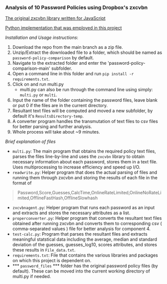### Analysis of 10 Password Policies using Dropbox's zxcvbn

[The original zxcvbn library written for JavaScript](https://github.com/dropbox/zxcvbn)

[Python implementation that was employed in this project](https://github.com/dwolfhub/zxcvbn-python)

_Installation and Usage instructions_:
1. Download the repo from the main branch as a zip file.
2. Unzip/Extract the downloaded file to a folder, which should be named as `password-policy-comparison` by default.
3. Navigate to the extracted folder and enter the 'password-policy-comparison-main' subfolder. 
4. Open a command line in this folder and run `pip install -r requirements.txt`.
5. Click on and run multi.py
    - multi.py can also be run through the command line using simply: `multi.py` or `multi`. 
6. Input the name of the folder containing the password files, leave blank or put 0 if the files are in the current directory.
7. Resultant text files will be computed and moved a new subfolder, by default it's `ResultsDirectory-temp`.
8. A converter program handles the transmutation of text files to csv files for better parsing and further analysis.
9. Whole process will take about ~9 minutes.

_Brief explanation of files_
- `multi.py`: The main program that obtains the required policy text files, parses the files line-by-line and uses the `zxcvbn` library to obtain necessary information about each password, stores them in a text file. Uses multiprocessing to increase efficiency and speed up I/O.
- `readwrite.py`: Helper program that does the actual parsing of files and running them through zxcvbn and storing the results of each file in the format of
> Password,Score,Guesses,CalcTime,OnlineRateLimited,OnlineNoRateLimited,OfflineFastHash,OfflineSlowhash
- `zxcvbnagent.py`: Helper program that runs each password as an input and extracts and stores the necessary attributes as a list.
- `properconverter.py`: Helper program that converts the resultant text files obtained after running zxcvbn and converts them to corresponding csv ( comma-separated values ) file for better analysis for component 4.
- `test-calc.py`: Program that parses the resultant files and extracts meaningful statstical data including the average, median and standard deviation of the guesses, guesses_log10, scores attributes, and stores these results in `File_data.txt`.
- `requirements.txt`: File that contains the various libraries and packages on which this project is dependent on.
- *** `password_files` *** folder has the original password policy files (by default). These can be moved into the current working directory of multi.py if needed.
